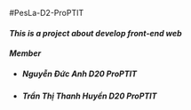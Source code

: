 #PesLa-D2-ProPTIT

#### *This is a project about develop front-end web*
#### *Member*
* ##### Nguyễn Đức Anh D20 ProPTIT 
* ##### Trần Thị Thanh Huyền D20 ProPTIT

